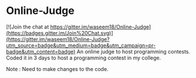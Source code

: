 # Online-Judge

[![Join the chat at https://gitter.im/waseem18/Online-Judge](https://badges.gitter.im/Join%20Chat.svg)](https://gitter.im/waseem18/Online-Judge?utm_source=badge&utm_medium=badge&utm_campaign=pr-badge&utm_content=badge)
An online judge to host programming contests. Coded it in 3 days to host a programming contest in my college.

Note : Need to make changes to the code. 
